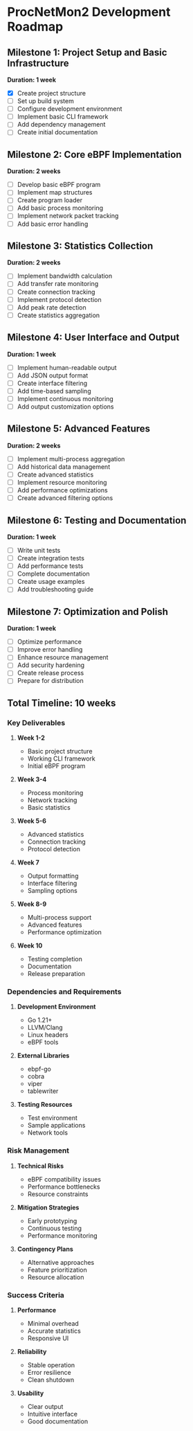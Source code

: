 # ProcNetMon2 Development Roadmap

## Milestone 1: Project Setup and Basic Infrastructure
**Duration: 1 week**
- [x] Create project structure
- [ ] Set up build system
- [ ] Configure development environment
- [ ] Implement basic CLI framework
- [ ] Add dependency management
- [ ] Create initial documentation

## Milestone 2: Core eBPF Implementation
**Duration: 2 weeks**
- [ ] Develop basic eBPF program
- [ ] Implement map structures
- [ ] Create program loader
- [ ] Add basic process monitoring
- [ ] Implement network packet tracking
- [ ] Add basic error handling

## Milestone 3: Statistics Collection
**Duration: 2 weeks**
- [ ] Implement bandwidth calculation
- [ ] Add transfer rate monitoring
- [ ] Create connection tracking
- [ ] Implement protocol detection
- [ ] Add peak rate detection
- [ ] Create statistics aggregation

## Milestone 4: User Interface and Output
**Duration: 1 week**
- [ ] Implement human-readable output
- [ ] Add JSON output format
- [ ] Create interface filtering
- [ ] Add time-based sampling
- [ ] Implement continuous monitoring
- [ ] Add output customization options

## Milestone 5: Advanced Features
**Duration: 2 weeks**
- [ ] Implement multi-process aggregation
- [ ] Add historical data management
- [ ] Create advanced statistics
- [ ] Implement resource monitoring
- [ ] Add performance optimizations
- [ ] Create advanced filtering options

## Milestone 6: Testing and Documentation
**Duration: 1 week**
- [ ] Write unit tests
- [ ] Create integration tests
- [ ] Add performance tests
- [ ] Complete documentation
- [ ] Create usage examples
- [ ] Add troubleshooting guide

## Milestone 7: Optimization and Polish
**Duration: 1 week**
- [ ] Optimize performance
- [ ] Improve error handling
- [ ] Enhance resource management
- [ ] Add security hardening
- [ ] Create release process
- [ ] Prepare for distribution

## Total Timeline: 10 weeks

### Key Deliverables

1. **Week 1-2**
   - Basic project structure
   - Working CLI framework
   - Initial eBPF program

2. **Week 3-4**
   - Process monitoring
   - Network tracking
   - Basic statistics

3. **Week 5-6**
   - Advanced statistics
   - Connection tracking
   - Protocol detection

4. **Week 7**
   - Output formatting
   - Interface filtering
   - Sampling options

5. **Week 8-9**
   - Multi-process support
   - Advanced features
   - Performance optimization

6. **Week 10**
   - Testing completion
   - Documentation
   - Release preparation

### Dependencies and Requirements

1. **Development Environment**
   - Go 1.21+
   - LLVM/Clang
   - Linux headers
   - eBPF tools

2. **External Libraries**
   - ebpf-go
   - cobra
   - viper
   - tablewriter

3. **Testing Resources**
   - Test environment
   - Sample applications
   - Network tools

### Risk Management

1. **Technical Risks**
   - eBPF compatibility issues
   - Performance bottlenecks
   - Resource constraints

2. **Mitigation Strategies**
   - Early prototyping
   - Continuous testing
   - Performance monitoring

3. **Contingency Plans**
   - Alternative approaches
   - Feature prioritization
   - Resource allocation

### Success Criteria

1. **Performance**
   - Minimal overhead
   - Accurate statistics
   - Responsive UI

2. **Reliability**
   - Stable operation
   - Error resilience
   - Clean shutdown

3. **Usability**
   - Clear output
   - Intuitive interface
   - Good documentation